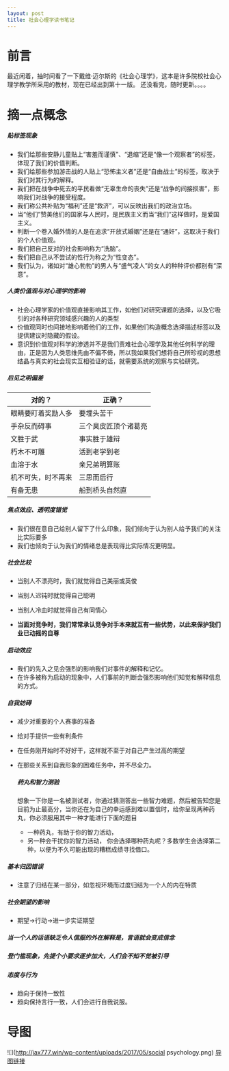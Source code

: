```yaml
---
layout: post
title: 社会心理学读书笔记
---
```


# 前言
最近闲着，抽时间看了一下戴维·迈尔斯的《社会心理学》，这本是许多院校社会心理学教学所采用的教材，现在已经出到第十一版。
还没看完，随时更新。。。。

# 摘一点概念

##### 贴标签现象
- 我们给那些安静儿童贴上“害羞而谨慎”、“退缩”还是“像一个观察者”的标签，体现了我们的价值判断。
- 我们给那些参加游击战的人贴上“恐怖主义者”还是“自由战士”的标签，取决于我们对其行为的解释。
- 我们把在战争中死去的平民看做“无辜生命的丧失”还是“战争的间接损害”，影响我们对战争的接受程度。
- 我们称公共补贴为“福利”还是“救济”，可以反映出我们的政治立场。
- 当“他们”赞美他们的国家与人民时，是民族主义而当“我们”这样做时，是爱国主义。
- 判断一个卷入婚外情的人是在追求“开放式婚姻”还是在“通奸”，这取决于我们的个人价值观。
- 我们把自己反对的社会影响称为“洗脑”。
- 我们把自己从不尝试的性行为称之为“性变态”。
- 我们认为，诸如对“雄心勃勃”的男人与“盛气凌人”的女人的种种评价都别有“深意”。 

##### 人类价值观与对心理学的影响
- 社会心理学家的价值观直接影响其工作，如他们对研究课题的选择，以及它吸引的对各种研究领域感兴趣的人的类型
- 价值观同时也间接地影响着他们的工作，如果他们构造概念选择描述标签以及提供建议时隐藏的假设。
- 意识到价值观对科学的渗透并不是我们责难社会心理学及其他任何科学的理由，正是因为人类思维先由不偏不倚，所以我如果我们想将自己所珍视的思想结晶与真实的社会现实互相验证的话，就需要系统的观察与实验研究。

##### 后见之明偏差
|   对的？| 正确？  |
| ------------ | ------------ |
|眼睛要盯着奖励人多| 要埋头苦干|
| 手杂反而碍事| 三个臭皮匠顶个诸葛亮|
| 文胜于武| 事实胜于雄辩|
| 朽木不可雕| 活到老学到老|
| 血溶于水| 亲兄弟明算账|
| 机不可失，时不再来| 三思而后行|
| 有备无患| 船到桥头自然直|

##### 焦点效应、透明度错觉

- 我们很在意自己给别人留下了什么印象，我们倾向于认为别人给予我们的关注比实际要多
- 我们也倾向于认为我们的情绪总是表现得比实际情况更明显。

##### 社会比较
- 当别人不漂亮时，我们就觉得自己美丽或英俊
- 当别人迟钝时就觉得自己聪明
- 当别人冷血时就觉得自己有同情心

- **当面对竞争时，我们常常承认竞争对手本来就互有一些优势，以此来保护我们业已动摇的自尊**

##### 启动效应
- 我们的先入之见会强烈的影响我们对事件的解释和记忆。
- 在许多被称为启动的现象中，人们事前的判断会强烈影响他们知觉和解释信息的方式。

##### 自我妨碍

- 减少对重要的个人赛事的准备
- 给对手提供一些有利条件
- 在任务刚开始时不好好干，这样就不至于对自己产生过高的期望
- 在那些关系到自我形象的困难任务中，并不尽全力。

	##### 药丸和智力测验
	想象一下你是一名被测试者，你通过猜测答出一些智力难题，然后被告知您是目前为止最高分，当你还在为自己的幸运感到难以置信时，给你呈现两种药丸，你必须服用其中一种才能进行下面的题目
	- 一种药丸，有助于你的智力活动，
	- 另一种会干扰你的智力活动，
	你会选择哪种药丸呢？多数学生会选择第二种，以便为不久可能出现的糟糕成绩寻找借口。

##### 基本归因错误
- 注意了归结在某一部分，如忽视环境而过度归结为一个人的内在特质
##### 社会期望的影响
- 期望->行动->进一步实证期望
##### 当一个人的话语缺乏令人信服的外在解释是，言语就会变成信念
##### 登门槛现象，先提个小要求逐步加大，人们会不知不觉被引导
##### 态度与行为
- 趋向于保持一致性
- 趋向保持言行一致，人们会进行自我说服。
# 导图
![](http://jax777.win/wp-content/uploads/2017/05/social psychology.png)
[导图链接](https://www.processon.com/view/link/59145ec2e4b09621768b99a6 "导图链接")